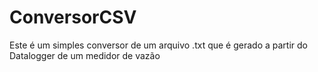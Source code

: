 # ConversorCSV
Este é um simples conversor de um arquivo .txt que é gerado a partir do Datalogger de um medidor de vazão 
